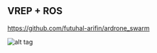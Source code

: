 #



## VREP + ROS 

https://github.com/futuhal-arifin/ardrone_swarm

![alt tag](https://github.com/marknabil/Thesis_Master/blob/master/Screenshot.from.2016-02-25.16.04.38.png)
